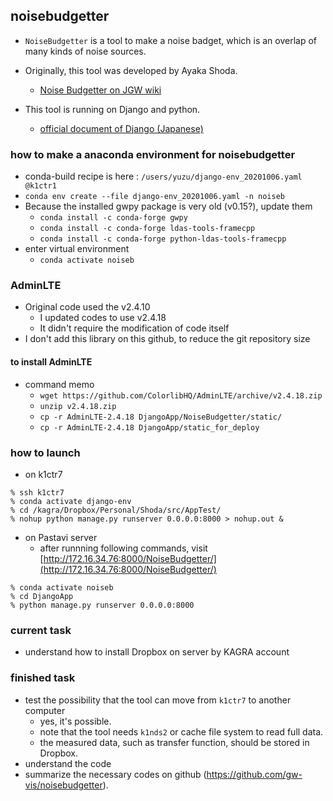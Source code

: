 ## noisebudgetter
- `NoiseBudgetter` is a tool to make a noise badget, which is an overlap of many kinds of noise sources.

- Originally, this tool was developed by Ayaka Shoda.
  - [Noise Budgetter on JGW wiki](http://gwwiki.icrr.u-tokyo.ac.jp/JGWwiki/KAGRA/Commissioning/NoiseBudgetter)

- This tool is running on Django and python.
  - [official document of Django (Japanese)](https://docs.djangoproject.com/ja/2.2/intro/tutorial01/)

### how to make a anaconda environment for noisebudgetter
- conda-build recipe is here : `/users/yuzu/django-env_20201006.yaml @k1ctr1`
- `conda env create --file django-env_20201006.yaml -n noiseb`
- Because the installed gwpy package is very old (v0.15?), update them
  - `conda install -c conda-forge gwpy`
  - `conda install -c conda-forge ldas-tools-framecpp`
  - `conda install -c conda-forge python-ldas-tools-framecpp`
- enter virtual environment
   - `conda activate noiseb`

### AdminLTE
- Original code used the v2.4.10
  - I updated codes to use v2.4.18
  - It didn't require the modification of code itself
- I don't add this library on this github, to reduce the git repository size

#### to install AdminLTE
- command memo
  - `wget https://github.com/ColorlibHQ/AdminLTE/archive/v2.4.18.zip`
  - `unzip v2.4.18.zip`
  - `cp -r AdminLTE-2.4.18 DjangoApp/NoiseBudgetter/static/`
  - `cp -r AdminLTE-2.4.18 DjangoApp/static_for_deploy`

### how to launch
- on k1ctr7

``` shell
% ssh k1ctr7
% conda activate django-env
% cd /kagra/Dropbox/Personal/Shoda/src/AppTest/
% nohup python manage.py runserver 0.0.0.0:8000 > nohup.out &
```

- on Pastavi server
  - after runnning following commands, visit [http://172.16.34.76:8000/NoiseBudgetter/](http://172.16.34.76:8000/NoiseBudgetter/)

``` shell
% conda activate noiseb
% cd DjangoApp
% python manage.py runserver 0.0.0.0:8000
```

### current task
- understand how to install Dropbox on server by KAGRA account

### finished task
- test the possibility that the tool can move from `k1ctr7` to another computer
  - yes, it's possible.
  - note that the tool needs `k1nds2` or cache file system to read full data.
  - the measured data, such as transfer function, should be stored in Dropbox. 
- understand the code
- summarize the necessary codes on github (https://github.com/gw-vis/noisebudgetter).

